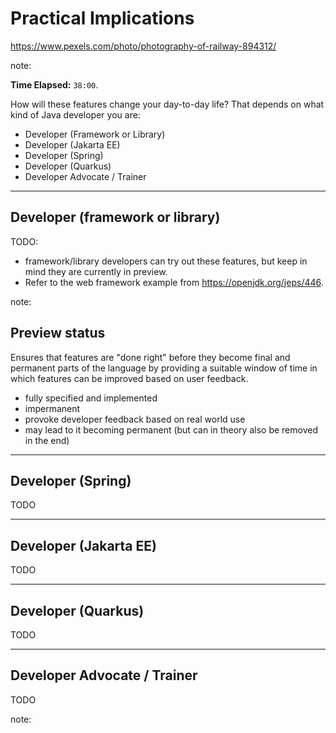 <!-- .slide: data-background="img/background/upcoming-station.jpg" data-background-color="black" data-background-opacity="0.5"-->

# Practical Implications  <!-- .element: class="stroke" -->

<https://www.pexels.com/photo/photography-of-railway-894312/> <!-- .element: class="attribution" -->

note:

**Time Elapsed:** `38:00`.

How will these features change your day-to-day life?
That depends on what kind of Java developer you are:

* Developer (Framework or Library)
* Developer (Jakarta EE)
* Developer (Spring)
* Developer (Quarkus)
* Developer Advocate / Trainer

---

## Developer (framework or library)



TODO: 

- framework/library developers can try out these features, but keep in mind they are currently in preview.
- Refer to the web framework example from <https://openjdk.org/jeps/446>.


note:

## Preview status

Ensures that features are "done right" before they become final and permanent parts of the language by providing a suitable window of time in which features can be improved based on user feedback.

* fully specified and implemented
* impermanent
* provoke developer feedback based on real world use
* may lead to it becoming permanent (but can in theory also be removed in the end)

---

## Developer (Spring)

TODO

--- 

## Developer (Jakarta EE)

TODO

---

## Developer (Quarkus)

TODO

---

## Developer Advocate / Trainer

TODO

note: 
